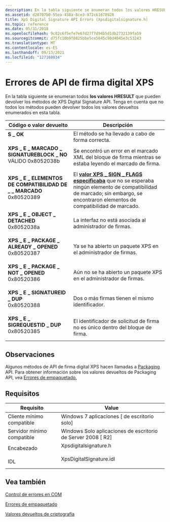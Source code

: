 ```yaml
---
description: En la tabla siguiente se enumeran todos los valores HRESULT que pueden devolver los métodos de XPS Digital Signature API.
ms.assetid: d20707b0-55ea-438a-8ce3-972c61678928
title: XpS Digital Signature API Errors (Xpsdigitalsignature.h)
ms.topic: reference
ms.date: 05/31/2018
ms.openlocfilehash: 9c82c6f5efe7e67d27f7d94b5d1db2732139fa59
ms.sourcegitcommit: d75fc10b9f0825bbe5ce5045c90d4045e3c53243
ms.translationtype: MT
ms.contentlocale: es-ES
ms.lasthandoff: 09/13/2021
ms.locfileid: "127168034"
---
```

# <a name="xps-digital-signature-api-errors"></a>Errores de API de firma digital XPS

En la tabla siguiente se enumeran todos **los valores HRESULT** que pueden devolver los métodos de XPS Digital Signature API. Tenga en cuenta que no todos los métodos pueden devolver todos los valores devueltos enumerados en esta tabla.



| Código o valor devuelto                                                                                                                                                                                                                                                                                  | Descripción                                                                                                                                                                       |
|----------------------------------------------------------------------------------------------------------------------------------------------------------------------------------------------------------------------------------------------------------------------------------------------------|-----------------------------------------------------------------------------------------------------------------------------------------------------------------------------------|
| <span id="S_OK"></span><span id="s_ok"></span><dl> <dt>**S \_ OK**</dt> </dl>                                                                                                                                                                 | El método se ha llevado a cabo de forma correcta.<br/>                                                                                                                                                  |
| <span id="XPS_E_INVALID_SIGNATUREBLOCK_MARKUP"></span><span id="xps_e_invalid_signatureblock_markup"></span><dl> <dt>**XPS \_ E \_ MARCADO \_ SIGNATUREBLOCK \_ NO**</dt> <dt>VÁLIDO 0x8052038b</dt> </dl> | Se encontró un error en el marcado XML del bloque de firma mientras se estaba leyendo el marcado de firma.<br/>                                                               |
| <span id="XPS_E_MARKUP_COMPATIBILITY_ELEMENTS"></span><span id="xps_e_markup_compatibility_elements"></span><dl> <dt>**XPS \_ E \_ ELEMENTOS DE COMPATIBILIDAD DE \_ \_ MARCADO**</dt> <dt>0x80520389</dt> </dl> | El [**valor XPS \_ SIGN \_ FLAGS especificaba**](/windows/win32/api/xpsdigitalsignature/ne-xpsdigitalsignature-xps_sign_flags) que no se esperaba ningún elemento de compatibilidad de marcado; sin embargo, se encontraron elementos de compatibilidad de marcado.<br/> |
| <span id="XPS_E_OBJECT_DETACHED"></span><span id="xps_e_object_detached"></span><dl> <dt>**XPS \_ E \_ OBJECT \_ DETACHED**</dt> <dt>0x8052038a</dt> </dl>                                            | La interfaz no está asociada al administrador de firmas.<br/>                                                                                                            |
| <span id="XPS_E_PACKAGE_ALREADY_OPENED"></span><span id="xps_e_package_already_opened"></span><dl> <dt>**XPS \_ E \_ PACKAGE \_ ALREADY \_ OPENED**</dt> <dt>0x80520387</dt> </dl>                      | Ya se ha abierto un paquete XPS en el administrador de firmas. <br/>                                                                                                      |
| <span id="XPS_E_PACKAGE_NOT_OPENED"></span><span id="xps_e_package_not_opened"></span><dl> <dt>**XPS \_ E \_ PACKAGE \_ NOT \_ OPENED**</dt> <dt>0x80520386</dt> </dl>                                  | Aún no se ha abierto un paquete XPS en el administrador de firmas. <br/>                                                                                                      |
| <span id="XPS_E_SIGNATUREID_DUP"></span><span id="xps_e_signatureid_dup"></span><dl> <dt>**XPS \_ E \_ SIGNATUREID \_ DUP**</dt> <dt>0x80520388</dt> </dl>                                            | Dos o más firmas tienen el mismo identificador.<br/>                                                                                                                               |
| <span id="XPS_E_SIGREQUESTID_DUP"></span><span id="xps_e_sigrequestid_dup"></span><dl> <dt>**XPS \_ E \_ SIGREQUESTID \_ DUP**</dt> <dt>0x80520385</dt> </dl>                                         | El identificador de solicitud de firma no es único dentro del bloque de firma.<br/>                                                                                                     |



 

## <a name="remarks"></a>Observaciones

Algunos métodos de API de firma digital XPS hacen llamadas a [Packaging](/previous-versions/windows/desktop/opc/packaging) API. Para obtener información sobre los valores devueltos de Packaging API, vea [Errores de empaquetado.](/previous-versions/windows/desktop/opc/packaging-errors)

## <a name="requirements"></a>Requisitos



| Requisito | Value |
|-------------------------------------|----------------------------------------------------------------------------------------------------|
| Cliente mínimo compatible<br/> | Windows 7 aplicaciones \[ de escritorio solo\]<br/>                                                         |
| Servidor mínimo compatible<br/> | Windows Solo aplicaciones de escritorio de Server 2008 \[ R2\]<br/>                                            |
| Encabezado<br/>                   | <dl> <dt>Xpsdigitalsignature.h</dt> </dl>   |
| IDL<br/>                      | <dl> <dt>XpsDigitalSignature.idl</dt> </dl> |



## <a name="see-also"></a>Vea también

<dl> <dt>

[Control de errores en COM](../com/error-handling-in-com.md)
</dt> <dt>

[Errores de empaquetado](/previous-versions/windows/desktop/opc/packaging-errors)
</dt> <dt>

[Valores devueltos de criptografía](/windows/desktop/SecCrypto/cryptography-return-values)
</dt> </dl>

 

